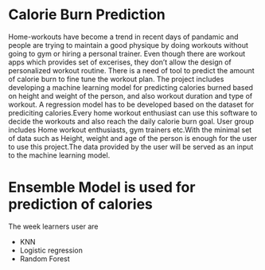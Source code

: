 # Calorie Burn Prediction
Home-workouts have become a trend in recent days of pandamic and people are trying to maintain a good physique by doing workouts without going to gym or hiring a personal trainer. Even though there are workout apps which provides set of excerises, they don’t allow the design of personalized workout routine. There is a need of tool to predict the amount of calorie burn to fine tune the workout plan. The project includes developing a machine learning model for predicting calories burned based on height and weight of the person, and also workout duration and type of workout. A regression model has to be developed based on the dataset for prediciting calories.Every home workout enthusiast can use this software to decide the workouts and also reach the daily calorie burn goal. User group includes Home workout enthusiasts, gym trainers etc.With the minimal set of data such as Height, weight and age of the person is enough for the user to use this project.The data provided by the user will be served as an input to the machine learning model.

# Ensemble Model is used for prediction of calories
The week learners user are
- KNN
- Logistic regression
- Random Forest
